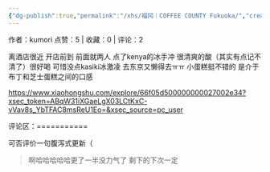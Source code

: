 ```yaml
---
{"dg-publish":true,"permalink":"/xhs/福冈｜COFFEE COUNTY Fukuoka/","created":"2025-03-17T23:01:21.395+08:00","updated":"2025-03-17T23:01:21.395+08:00"}
---
```


作者：kumori
点赞：5   |   收藏：0   |   评论：2

离酒店很近 开店前到 前面就两人
点了kenya的冰手冲 很清爽的酸（其实有点记不清了）很好喝 可惜没点kasiki冰激凌 去东京又懒得去ㅠㅠ
小蛋糕挺不错的 是介于布丁和芝士蛋糕之间的口感

https://www.xiaohongshu.com/explore/66f05d500000000027002e34?xsec_token=ABqW31iXGaeLgX03LCtKxC-vVav8s_YbTFAC8msReU1Eo=&xsec_source=pc_user

评论区：===========

可否评价一句腹泻式更新（

> 啊哈哈哈哈哈更了一半没力气了 剩下的下次一定